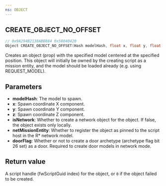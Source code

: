 ```yaml
---
ns: OBJECT
---
```

## CREATE_OBJECT_NO_OFFSET

```c
// 0x9A294B2138ABB884 0x58040420
Object CREATE_OBJECT_NO_OFFSET(Hash modelHash, float x, float y, float z, BOOL isNetwork, BOOL netMissionEntity, BOOL doorFlag);
```

Creates an object (prop) with the specified model centered at the specified position.
This object will initially be owned by the creating script as a mission entity, and the model should be loaded already (e.g. using REQUEST_MODEL).

## Parameters
* **modelHash**: The model to spawn.
* **x**: Spawn coordinate X component.
* **y**: Spawn coordinate Y component.
* **z**: Spawn coordinate Z component.
* **isNetwork**: Whether to create a network object for the object. If false, the object exists only locally.
* **netMissionEntity**: Whether to register the object as pinned to the script host in the R* network model.
* **doorFlag**: Whether or not to create a door archetype (archetype flag bit 26 set) as a door. Required to create door models in network mode.

## Return value
A script handle (fwScriptGuid index) for the object, or `0` if the object failed to be created.